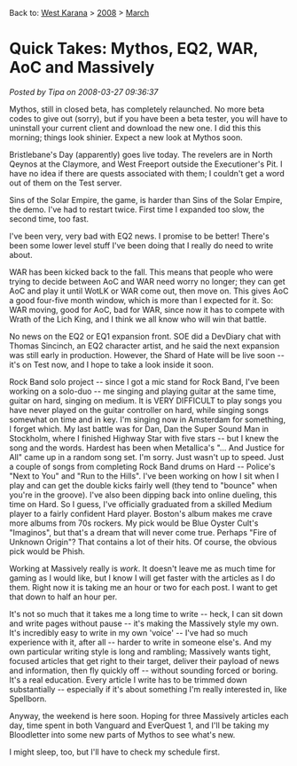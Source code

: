 Back to: [West Karana](/posts/westkarana.md) > [2008](/posts/2008/westkarana.md) > [March](./westkarana.md)
# Quick Takes: Mythos, EQ2, WAR, AoC and Massively

*Posted by Tipa on 2008-03-27 09:36:37*

Mythos, still in closed beta, has completely relaunched. No more beta codes to give out (sorry), but if you have been a beta tester, you will have to uninstall your current client and download the new one. I did this this morning; things look shinier. Expect a new look at Mythos soon.

Bristlebane's Day (apparently) goes live today. The revelers are in North Qeynos at the Claymore, and West Freeport outside the Executioner's Pit. I have no idea if there are quests associated with them; I couldn't get a word out of them on the Test server.

Sins of the Solar Empire, the game, is harder than Sins of the Solar Empire, the demo. I've had to restart twice. First time I expanded too slow, the second time, too fast.

I've been very, very bad with EQ2 news. I promise to be better! There's been some lower level stuff I've been doing that I really do need to write about.

WAR has been kicked back to the fall. This means that people who were trying to decide between AoC and WAR need worry no longer; they can get AoC and play it until WotLK or WAR come out, then move on. This gives AoC a good four-five month window, which is more than I expected for it. So: WAR moving, good for AoC, bad for WAR, since now it has to compete with Wrath of the Lich King, and I think we all know who will win that battle.

No news on the EQ2 or EQ1 expansion front. SOE did a DevDiary chat with Thomas Sincinch, an EQ2 character artist, and he said the next expansion was still early in production. However, the Shard of Hate will be live soon -- it's on Test now, and I hope to take a look inside it soon.

Rock Band solo project -- since I got a mic stand for Rock Band, I've been working on a solo-duo -- me singing and playing guitar at the same time, guitar on hard, singing on medium. It is VERY DIFFICULT to play songs you have never played on the guitar controller on hard, while singing songs somewhat on time and in key. I'm singing now in Amsterdam for something, I forget which. My last battle was for Dan, Dan the Super Sound Man in Stockholm, where I finished Highway Star with five stars -- but I knew the song and the words. Hardest has been when Metallica's "... And Justice for All" came up in a random song set. I'm sorry. Just wasn't up to speed. Just a couple of songs from completing Rock Band drums on Hard -- Police's "Next to You" and "Run to the Hills". I've been working on how I sit when I play and can get the double kicks fairly well (they tend to "bounce" when you're in the groove). I've also been dipping back into online dueling, this time on Hard. So I guess, I've officially graduated from a skilled Medium player to a fairly confident Hard player. Boston's album makes me crave more albums from 70s rockers. My pick would be Blue Oyster Cult's "Imaginos", but that's a dream that will never come true. Perhaps "Fire of Unknown Origin"? That contains a lot of their hits. Of course, the obvious pick would be Phish.

Working at Massively really is *work*. It doesn't leave me as much time for gaming as I would like, but I know I will get faster with the articles as I do them. Right now it is taking me an hour or two for each post. I want to get that down to half an hour per.

It's not so much that it takes me a long time to write -- heck, I can sit down and write pages without pause -- it's making the Massively style my own. It's incredibly easy to write in my own 'voice' -- I've had so much experience with it, after all -- harder to write in someone else's. And my own particular writing style is long and rambling; Massively wants tight, focused articles that get right to their target, deliver their payload of news and information, then fly quickly off -- without sounding forced or boring. It's a real education. Every article I write has to be trimmed down substantially -- especially if it's about something I'm really interested in, like Spellborn.

Anyway, the weekend is here soon. Hoping for three Massively articles each day, time spent in both Vanguard and EverQuest 1, and I'll be taking my Bloodletter into some new parts of Mythos to see what's new.

I might sleep, too, but I'll have to check my schedule first.

